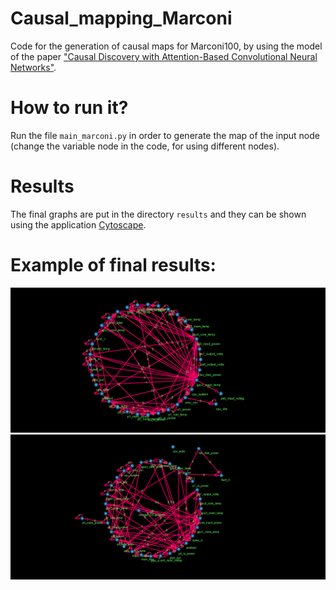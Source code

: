 # Causal_mapping_Marconi
Code for the generation of causal maps for Marconi100, by using the model of the paper ["Causal Discovery with Attention-Based Convolutional Neural Networks"](https://www.mdpi.com/2504-4990/1/1/19).
# How to run it?
Run the file `main_marconi.py` in order to generate the map of the input node (change the variable node in the code, for using different nodes).
# Results
The final graphs are put in the directory `results` and they can be shown using the application [Cytoscape](https://cytoscape.org/).
# Example of final results:
![alt text](https://github.com/LIA-UniBo/Causal_mapping_Marconi/blob/main/results/img/merged_0.8.graphml.png)
![alt text](https://github.com/LIA-UniBo/Causal_mapping_Marconi/blob/main/results/img/r207n02_08.png)
